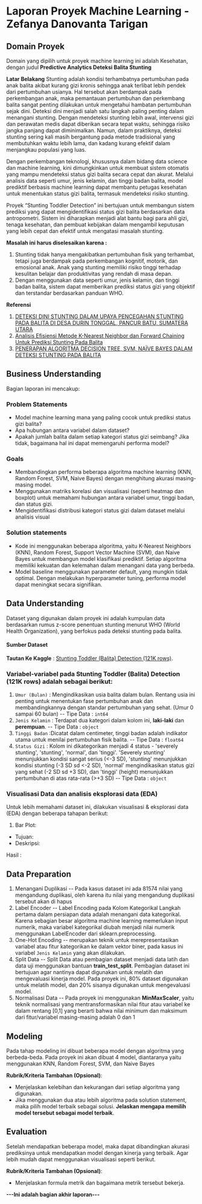 # Laporan Proyek Machine Learning - Zefanya Danovanta Tarigan

## Domain Proyek
Domain yang dipilih untuk proyek machine learning ini adalah Kesehatan, dengan judul **Predictive Analytics Deteksi Balita Stunting**

**Latar Belakang**
Stunting adalah kondisi terhambatnya pertumbuhan pada anak balita akibat kurang gizi kronis sehingga anak terlibat lebih pendek dari pertumbuhan usianya. Hal tersebut akan berdampak pada perkembangan anak, maka pemantauan pertumbuhan dan perkembang balita sangat penting dilakukan untuk mengetahui hambatan pertumbuhan sejak dini. Deteksi dini menjadi salah satu langkah paling penting dalam menangani stunting. Dengan mendeteksi stunting lebih awal, intervensi gizi dan perawatan medis dapat diberikan secara tepat waktu, sehingga risiko jangka panjang dapat diminimalkan. Namun, dalam praktiknya, deteksi stunting sering kali masih bergantung pada metode tradisional yang membutuhkan waktu lebih lama, dan kadang kurang efektif dalam menjangkau populasi yang luas.

Dengan perkembangan teknologi, khususnya dalam bidang data science dan machine learning, kini dimungkinkan untuk membuat sistem otomatis yang mampu mendeteksi status gizi balita secara cepat dan akurat. Melalui analisis data seperti umur, jenis kelamin, dan tinggi badan balita, model prediktif berbasis machine learning dapat membantu petugas kesehatan untuk menentukan status gizi balita, termasuk mendeteksi risiko stunting.

Proyek “Stunting Toddler Detection” ini bertujuan untuk membangun sistem prediksi yang dapat mengidentifikasi status gizi balita berdasarkan data antropometri. Sistem ini diharapkan menjadi alat bantu bagi para ahli gizi, tenaga kesehatan, dan pembuat kebijakan dalam mengambil keputusan yang lebih cepat dan efektif untuk mengatasi masalah stunting.

**Masalah ini harus diselesaikan karena :**
1. Stunting tidak hanya mengakibatkan pertumbuhan fisik yang terhambat, tetapi juga berdampak pada perkembangan kognitif, motorik, dan emosional anak. Anak yang stunting memiliki risiko tinggi terhadap kesulitan belajar dan produktivitas yang rendah di masa depan.
2.  Dengan menggunakan data seperti umur, jenis kelamin, dan tinggi badan balita, sistem dapat memberikan prediksi status gizi yang objektif dan terstandar berdasarkan panduan WHO.

**Referensi**
1. [DETEKSI DINI STUNTING DALAM UPAYA PENCEGAHAN STUNTING PADA BALITA DI DESA DURIN TONGGAL, PANCUR BATU, SUMATERA UTARA](https://e-journal.sari-mutiara.ac.id/index.php/JAM/article/view/1091)
2. [Analisis Efisiensi Metode K-Nearest Neighbor dan Forward Chaining
Untuk Prediksi Stunting Pada Balita](https://d1wqtxts1xzle7.cloudfront.net/105901463/pdf-libre.pdf?1695532353=&response-content-disposition=inline%3B+filename%3DAnalisis_Efisiensi_Metode_K_Nearest_Neig.pdf&Expires=1736772596&Signature=ASefkL7BZ9gJYRklv-7Tvu6B-aAh6DwGxqM5M1vqvuH5fowokrZg0uo8MdRr4iexuIJIMR~fKi88A-6Oq3Y43dTV37oOvfXJScdZXXHMzYsvjeo3jmNXfrfhjwDbEBK9APLlvvnCsDn2lC5rMzlfG~AvOco-fCn9WvN5jdFJlx~H4nifFTWfVr~zWujKjZNCPozXzrkR0zj7rmhpe06MLewPpDrm5GeSALIkFeEJxW-Uk~AWph67B1z~RzFJylIx12HwTCFJO1yKn5a~M3cHtsU-jkvVuBCcK8gsYwsucZ9v48BdsPhziwvur~HO4-607pID2jT4hUpgIGjNazTRCw__&Key-Pair-Id=APKAJLOHF5GGSLRBV4ZA)
3. [PENERAPAN ALGORITMA DECISION TREE, SVM, NAÏVE BAYES DALAM DETEKSI STUNTING PADA BALITA](https://ejurnal.methodist.ac.id/index.php/methomika/article/view/2774)

## Business Understanding

Bagian laporan ini mencakup:

### Problem Statements
- Model machine learning mana yang paling cocok untuk prediksi status gizi balita?
- Apa hubungan antara variabel dalam dataset?
- Apakah jumlah balita dalam setiap kategori status gizi seimbang? Jika tidak, bagaimana hal ini dapat memengaruhi performa model?

### Goals
- Membandingkan performa beberapa algoritma machine learning (KNN, Random Forest, SVM, Naive Bayes) dengan menghitung akurasi masing-masing model.
- Menggunakan matriks korelasi dan visualisasi (seperti heatmap dan boxplot) untuk memahami hubungan antara variabel umur, tinggi badan, dan status gizi.
- Mengidentifikasi distribusi kategori status gizi dalam dataset melalui analisis visual

### Solution statements
- Kode ini menggunakan beberapa algoritma, yaitu K-Nearest Neighbors (KNN), Random Forest, Support Vector Machine (SVM), dan Naive Bayes untuk membangun model klasifikasi prediktif. Setiap algoritma memiliki kekuatan dan kelemahan dalam menangani data yang berbeda.
- Model baseline menggunakan parameter default, yang mungkin tidak optimal. Dengan melakukan hyperparameter tuning, performa model dapat meningkat secara signifikan.

## Data Understanding
Dataset yang digunakan dalam proyek ini adalah kumpulan data berdasarkan rumus z-score penentuan stunting menurut WHO (World Health Organization), yang berfokus pada deteksi stunting pada balita. 

#### Sumber Dataset
**Tautan Ke Kaggle** : [Stunting Toddler (Balita) Detection (121K rows)](https://www.kaggle.com/datasets/rendiputra/stunting-balita-detection-121k-rows/data).

### Variabel-variabel pada Stunting Toddler (Balita) Detection (121K rows) adalah sebagai berikut:
1. `Umur (Bulan)` : Mengindikasikan usia balita dalam bulan. Rentang usia ini penting untuk menentukan fase pertumbuhan anak dan membandingkannya dengan standar pertumbuhan yang sehat. (Umur 0 sampai 60 bulan)
-- Tipe Data : `int64`
2. `Jenis Kelamin` : Terdapat dua kategori dalam kolom ini, **laki-laki** dan **perempuan**.
 -- Tipe Data : `object`
3. `Tinggi Badan` :Dicatat dalam centimeter, tinggi badan adalah indikator utama untuk menilai pertumbuhan fisik balita.
-- Tipe Data : `float64`
4. `Status Gizi` : Kolom ini dikategorikan menjadi 4 status - 'severely stunting', 'stunting', 'normal', dan 'tinggi'. 'Severely stunting' menunjukkan kondisi sangat serius (<-3 SD), 'stunting' menunjukkan kondisi stunting (-3 SD sd <-2 SD), 'normal' mengindikasikan status gizi yang sehat (-2 SD sd +3 SD), dan 'tinggi' (height) menunjukkan pertumbuhan di atas rata-rata (>+3 SD)
-- Tipe Data : `object`

### Visualisasi Data dan analisis eksplorasi data (EDA)
Untuk lebih memahami dataset ini, dilakukan visualisasi & eksplorasi data (EDA) dengan beberapa tahapan berikut:
1. Bar Plot: 
- Tujuan: 
- Deskripsi: 

Hasil : 


## Data Preparation
1. Menangani Duplikasi
--  Pada kasus dataset ini ada 81574 nilai yang mengandung duplikasi, oleh karena itu nilai yang mengandung duplikasi tersebut akan di hapus 
2. Label Encoder
-- Label Encoding pada Kolom Kategorikal Langkah pertama dalam persiapan data adalah menangani data kategorikal. Karena sebagian besar algoritma machine learning memerlukan input numerik, maka variabel kategorikal diubah menjadi nilai numerik menggunakan LabelEncoder dari sklearn.preprocessing.
3. One-Hot Encoding
-- merupakan teknik untuk merepresentasikan variabel atau fitur kategorikan ke dalam vektor biner, pada kasus ini variabel `Jenis Kelamin` yang akan dilakukan.
4.  Split Data
-- Split Data atau pembagian dataset menjadi data latih dan data uji menggunakan bantuan **train_test_split**. Pembagian dataset ini bertujuan agar nantinya dapat digunakan untuk melatih dan mengevaluasi kinerja model. Pada proyek ini, 80% dataset digunakan untuk melatih model, dan 20% sisanya digunakan untuk mengevaluasi model.
5.  Normalisasi Data
-- Pada proyek ini menggunakan **MinMaxScaler**, yaitu teknik normalisasi yang mentransformasikan nilai fitur atau variabel ke dalam rentang [0,1] yang berarti bahwa nilai minimum dan maksimum dari fitur/variabel masing-masing adalah 0 dan 1 


## Modeling
Pada tahap modeling ini dibuat beberapa model dengan algoritma yang berbeda-beda. Pada proyek ini akan dibuat 4 model, diantaranya yaitu menggunakan KNN, Random Forest, SVM, dan Naive Bayes

**Rubrik/Kriteria Tambahan (Opsional)**: 
- Menjelaskan kelebihan dan kekurangan dari setiap algoritma yang digunakan.
- Jika menggunakan dua atau lebih algoritma pada solution statement, maka pilih model terbaik sebagai solusi. **Jelaskan mengapa memilih model tersebut sebagai model terbaik**.

## Evaluation

Setelah mendapatkan beberapa model, maka dapat dibandingkan akurasi prediksinya untuk mendapatkan model dengan kinerja yang terbaik. Agar lebih mudah dapat menggunakan visualisasi seperti berikut.


**Rubrik/Kriteria Tambahan (Opsional)**: 
- Menjelaskan formula metrik dan bagaimana metrik tersebut bekerja.

**---Ini adalah bagian akhir laporan---**
